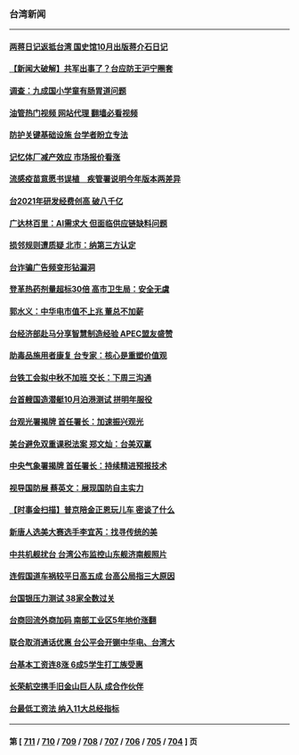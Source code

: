 ### 台湾新闻
---
#### [两蒋日记返抵台湾 国史馆10月出版蒋介石日记](../../pages/ncid1349361/n14074813.md?09170045) 
#### [【新闻大破解】共军出事了？台应防王沪宁圈套](../../pages/ncid1349361/n14074606.md?09170045) 
#### [调查：九成国小学童有肠胃道问题](../../pages/ncid1349361/n14074570.md?09170045) 
#### [油管热门视频 网站代理 翻墙必看视频](http://138.2.39.72:81/youtube.html?epic-marker?09170045)
#### [防护关键基础设施 台学者盼立专法](../../pages/ncid1349361/n14074556.md?09170045) 
#### [记忆体厂减产效应 市场报价看涨](../../pages/ncid1349361/n14074563.md?09170045) 
#### [流感疫苗意愿书误植　疾管署说明今年版本两差异](../../pages/ncid1349361/n14074562.md?09170045) 
#### [台2021年研发经费创高 破八千亿](../../pages/ncid1349361/n14074565.md?09170045) 
#### [广达林百里：AI需求大 但面临供应链缺料问题](../../pages/ncid1349361/n14074559.md?09170045) 
#### [损邻规则遭质疑 北市：纳第三方认定](../../pages/ncid1349361/n14074569.md?09170045) 
#### [台诈骗广告频变形钻漏洞](../../pages/ncid1349361/n14074581.md?09170045) 
#### [登革热药剂量超标30倍 高市卫生局：安全无虞](../../pages/ncid1349361/n14074583.md?09170045) 
#### [郭水义：中华电市值不上兆 董总不加薪](../../pages/ncid1349361/n14074572.md?09170045) 
#### [台经济部赴马分享智慧制造经验 APEC盟友盛赞](../../pages/ncid1349361/n14074571.md?09170045) 
#### [助毒品施用者康复 台专家：核心是重塑价值观](../../pages/ncid1349361/n14074574.md?09170045) 
#### [台铁工会拟中秋不加班 交长：下周三沟通](../../pages/ncid1349361/n14074573.md?09170045) 
#### [台首艘国造潜艇10月泊港测试 拼明年服役](../../pages/ncid1349361/n14074480.md?09170045) 
#### [台观光署揭牌 首任署长：加速振兴观光](../../pages/ncid1349361/n14074467.md?09170045) 
#### [美台避免双重课税法案 郑文灿：台美双赢](../../pages/ncid1349361/n14074475.md?09170045) 
#### [中央气象署揭牌 首任署长：持续精进预报技术](../../pages/ncid1349361/n14074465.md?09170045) 
#### [视导国防展 蔡英文：展现国防自主实力](../../pages/ncid1349361/n14074446.md?09170045) 
#### [【时事金扫描】普京陪金正恩玩儿车 密谈了什么](../../pages/ncid1349361/n14074051.md?09170045) 
#### [新唐人选美大赛选手李宜芮：找寻传统的美](../../pages/ncid1349361/n14073403.md?09170045) 
#### [中共机舰扰台 台湾公布监控山东舰济南舰照片](../../pages/ncid1349361/n14073784.md?09170045) 
#### [连假国道车祸较平日高五成 台高公局指三大原因](../../pages/ncid1349361/n14073727.md?09170045) 
#### [台国银压力测试 38家全数过关](../../pages/ncid1349361/n14073817.md?09170045) 
#### [台商回流外商加码 南部工业区5年地价涨翻](../../pages/ncid1349361/n14073819.md?09170045) 
#### [联合取消通话优惠 台公平会开铡中华电、台湾大](../../pages/ncid1349361/n14073820.md?09170045) 
#### [台基本工资连8涨 6成5学生打工族受惠](../../pages/ncid1349361/n14073826.md?09170045) 
#### [长荣航空携手旧金山巨人队 成合作伙伴](../../pages/ncid1349361/n14073823.md?09170045) 
#### [台最低工资法 纳入11大总经指标](../../pages/ncid1349361/n14073800.md?09170045) 

---
#### 第 [ [711](./711.md?09170045) / [710](./710.md?09170045) / [709](./709.md?09170045) / [708](./708.md?09170045) / [707](./707.md?09170045) / [706](./706.md?09170045) / [705](./705.md?09170045) / [704](./704.md?09170045) ] 页
